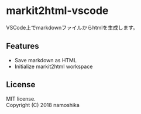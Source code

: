 # markit2html-vscode
VSCode上でmarkdownファイルからhtmlを生成します。

## Features
* Save markdown as HTML
* Initialize markit2html workspace

## License
MIT license.  
Copyright (C) 2018 namoshika
